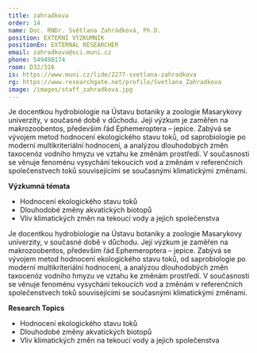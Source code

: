 ```yaml
---
title: zahradkova
order: 14
name: Doc. RNDr. Světlana Zahrádková, Ph.D.
position: EXTERNÍ VÝZKUMNÍK
positionEn: EXTERNAL RESEARCHER
email: zahradkova@sci.muni.cz
phone: 549498174
room: D32/316
is: https://www.muni.cz/lide/2277-svetlana-zahradkova
rg: https://www.researchgate.net/profile/Svetlana_Zahradkova
image: /images/staff_zahradkova.jpg
---
```

<div class="cz">

Je docentkou hydrobiologie na Ústavu botaniky a zoologie
 Masarykovy univerzity, v současné době v důchodu. Její výzkum je zaměřen na
 makrozoobentos, především řád Ephemeroptera – jepice. Zabývá se vývojem metod hodnocení ekologického stavu toků, od saprobiologie po moderní multikriteriální hodnocení, a analýzou dlouhodobých změn taxocenóz vodního hmyzu ve vztahu ke změnám prostředí. V současnosti se věnuje fenoménu vysychání tekoucích vod a změnám v referenčních společenstvech toků souvisejícími se současnými klimatickými změnami. 

**Výzkumná témata**

* Hodnocení ekologického stavu toků
* Dlouhodobé změny akvatických biotopů
* Vliv klimatických změn na tekoucí vody a jejich společenstva

</div>

<div class="en">

Je docentkou hydrobiologie na Ústavu botaniky a zoologie
 Masarykovy univerzity, v současné době v důchodu. Její výzkum je zaměřen na
 makrozoobentos, především řád Ephemeroptera – jepice. Zabývá se vývojem metod
 hodnocení ekologického stavu toků, od saprobiologie po moderní multikriteriální
 hodnocení, a analýzou dlouhodobých změn taxocenóz vodního hmyzu ve vztahu ke
 změnám prostředí. V současnosti se věnuje fenoménu vysychání tekoucích vod a
 změnám v referenčních společenstvech toků souvisejícími se současnými
 klimatickými změnami. 

**Research Topics**

* Hodnocení ekologického stavu toků
* Dlouhodobé změny akvatických biotopů
* Vliv klimatických změn na tekoucí vody a jejich společenstva

</div>